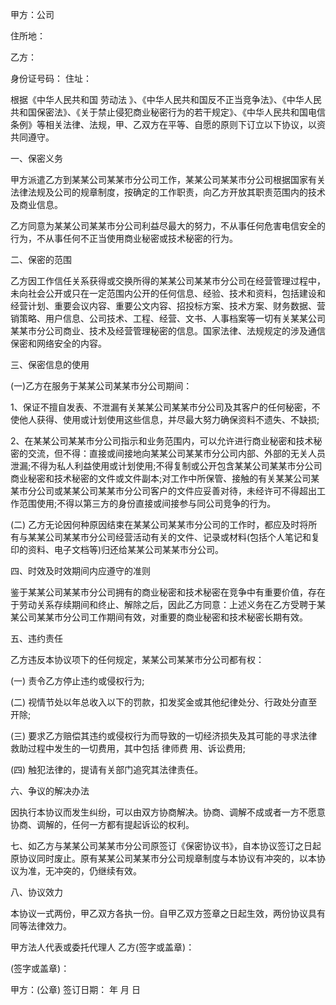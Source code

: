 
 


甲方：公司


住所地：


乙方：


身份证号码： 住址：


根据《中华人民共和国
劳动法
》、《中华人民共和国反不正当竞争法》、《中华人民共和国保密法》、《关于禁止侵犯商业秘密行为的若干规定》、《中华人民共和国电信条例》等相关法律、法规，甲、乙双方在平等、自愿的原则下订立以下协议，以资共同遵守。


一、保密义务


甲方派遣乙方到某某公司某某市分公司工作，某某公司某某市分公司根据国家有关法律法规及公司的规章制度，按确定的工作职责，向乙方开放其职责范围内的技术及商业信息。


乙方同意为某某公司某某市分公司利益尽最大的努力，不从事任何危害电信安全的行为，不从事任何不正当使用商业秘密或技术秘密的行为。


二、保密的范围


乙方因工作信任关系获得或交换所得的某某公司某某市分公司在经营管理过程中，未向社会公开或只在一定范围内公开的任何信息、经验、技术和资料，包括建设和经营计划、重要会议内容、重要公文内容、招投标方案、技术方案、财务数据、营销策略、用户信息、公司技术、工程、经营、文书、人事档案等一切有关某某公司某某市分公司商业、技术及经营管理秘密的信息。国家法律、法规规定的涉及通信保密和网络安全的内容。


三、保密信息的使用


(一)乙方在服务于某某公司某某市分公司期间：


1、保证不擅自发表、不泄漏有关某某公司某某市分公司及其客户的任何秘密，不使他人获得、使用或计划使用这些信息，并尽最大努力确保资料不遗失、不缺损;


2、在某某公司某某市分公司指示和业务范围内，可以允许进行商业秘密和技术秘密的交流，但不得：直接或间接地向某某公司某某市分公司内部、外部的无关人员泄漏;不得为私人利益使用或计划使用;不得复制或公开包含某某公司某某市分公司商业秘密和技术秘密的文件或文件副本;对工作中所保管、接触的有关某某公司某某市分公司或某某公司某某市分公司客户的文件应妥善对待，未经许可不得超出工作范围使用;不得以第三方的身份直接或间接参与同公司竞争的行为。


(二) 乙方无论因何种原因结束在某某公司某某市分公司的工作时，都应及时将所有与某某公司某某市分公司经营活动有关的文件、记录或材料(包括个人笔记和复印的资料、电子文档等)归还给某某公司某某市分公司。


四、时效及时效期间内应遵守的准则


鉴于某某公司某某市分公司拥有的商业秘密和技术秘密在竞争中有重要价值，存在于劳动关系存续期间和终止、解除之后，因此乙方同意：上述义务在乙方受聘于某某公司某某市分公司工作期间有效，对重要的商业秘密和技术秘密长期有效。


五、违约责任


乙方违反本协议项下的任何规定，某某公司某某市分公司都有权：


(一) 责令乙方停止违约或侵权行为;


(二) 视情节处以年总收入以下的罚款，扣发奖金或其他纪律处分、行政处分直至开除;


(三) 要求乙方赔偿其违约或侵权行为而导致的一切经济损失及其可能的寻求法律救助过程中发生的一切费用，其中包括
律师费
用、诉讼费用;


(四) 触犯法律的，提请有关部门追究其法律责任。


六、争议的解决办法


因执行本协议而发生纠纷，可以由双方协商解决。协商、调解不成或者一方不愿意协商、调解的，任何一方都有提起诉讼的权利。


七、如乙方与某某公司某某市分公司原签订《保密协议书》，自本协议签订之日起原协议同时废止。原有某某公司某某市分公司规章制度与本协议有冲突的，以本协议为准，无冲突的，仍继续有效。


八、协议效力


本协议一式两份，甲乙双方各执一份。自甲乙双方签章之日起生效，两份协议具有同等法律效力。


甲方法人代表或委托代理人 乙方(签字或盖章)：


(签字或盖章)：


甲方：(公章) 签订日期： 年 月 日
 


 

 
 
 
 
 
  


  
 

  


  


  
 
 
 
 

